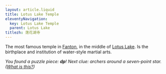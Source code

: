 ```yaml
---
layout: article.liquid
title: Lotus Lake Temple
eleventyNavigation:
  key: Lotus Lake Temple
  parent: Lotus Lake
titlezh: 莲花湖寺
---
```


The most famous temple in [Fanton](/world/fanton/), in the middle of [Lotus Lake](/world/fanton/lotus-lake-city/lotus-lake/). Is the birthplace and institution of water-style martial arts.

*You found a puzzle piece: **dp**! Next clue: archers around a seven-point star. ([What is this?](/fun/hunt/))*
